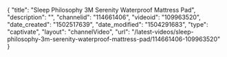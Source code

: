{
    "title": "Sleep Philosophy 3M Serenity Waterproof Mattress Pad",
    "description": "",
    "channelid": "114661406",
    "videoid": "109963520",
    "date_created": "1502517639",
    "date_modified": "1504291683",
    "type": "captivate",
    "layout": "channelVideo",
    "url": "\/latest-videos\/sleep-philosophy-3m-serenity-waterproof-mattress-pad\/114661406-109963520"
}